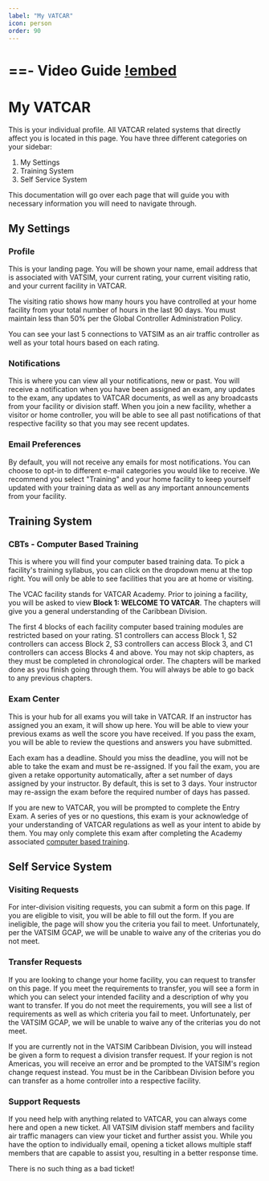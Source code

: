```yaml
---
label: "My VATCAR"
icon: person
order: 90
---
```


==- Video Guide
[!embed](https://drive.google.com/file/d/1RtIvvznFyxKow5uwr7GEnPKhqcboV4q6/preview)
===

# My VATCAR

This is your individual profile. All VATCAR related systems that directly affect you is located in this page. You have three different categories on your sidebar:

1. My Settings
2. Training System
3. Self Service System

This documentation will go over each page that will guide you with necessary information you will need to navigate through.

## My Settings
### Profile

This is your landing page. You will be shown your name, email address that is associated with VATSIM, your current rating, your current visiting ratio, and your current facility in VATCAR.

The visiting ratio shows how many hours you have controlled at your home facility from your total number of hours in the last 90 days. You must maintain less than 50% per the Global Controller Administration Policy.

You can see your last 5 connections to VATSIM as an air traffic controller as well as your total hours based on each rating.

### Notifications

This is where you can view all your notifications, new or past. You will receive a notification when you have been assigned an exam, any updates to the exam, any updates to VATCAR documents, as well as any broadcasts from your facility or division staff. When you join a new facility, whether a visitor or home controller, you will be able to see all past notifications of that respective facility so that you may see recent updates.

### Email Preferences

By default, you will not receive any emails for most notifications. You can choose to opt-in to different e-mail categories you would like to receive. We recommend you select "Training" and your home facility to keep yourself updated with your training data as well as any important announcements from your facility.

## Training System

### CBTs - Computer Based Training

This is where you will find your computer based training data. To pick a facility's training syllabus, you can click on the dropdown menu at the top right. You will only be able to see facilities that you are at home or visiting.

The VCAC facility stands for VATCAR Academy. Prior to joining a facility, you will be asked to view **Block 1: WELCOME TO VATCAR**. The chapters will give you a general understanding of the Caribbean Division.

The first 4 blocks of each facility computer based training modules are restricted based on your rating. S1 controllers can access Block 1, S2 controllers can access Block 2, S3 controllers can access Block 3, and C1 controllers can access Blocks 4 and above. You may not skip chapters, as they must be completed in chronological order. The chapters will be marked done as you finish going through them. You will always be able to go back to any previous chapters.

### Exam Center

This is your hub for all exams you will take in VATCAR. If an instructor has assigned you an exam, it will show up here. You will be able to view your previous exams as well the score you have received. If you pass the exam, you will be able to review the questions and answers you have submitted.

Each exam has a deadline. Should you miss the deadline, you will not be able to take the exam and must be re-assigned. If you fail the exam, you are given a retake opportunity automatically, after a set number of days assigned by your instructor. By default, this is set to 3 days. Your instructor may re-assign the exam before the required number of days has passed.

If you are new to VATCAR, you will be prompted to complete the Entry Exam. A series of yes or no questions, this exam is your acknowledge of your understanding of VATCAR regulations as well as your intent to abide by them. You may only complete this exam after completing the Academy associated [computer based training](#cbts---computer-based-training).

## Self Service System

### Visiting Requests

For inter-division visiting requests, you can submit a form on this page. If you are eligible to visit, you will be able to fill out the form. If you are ineligible, the page will show you the criteria you fail to meet. Unfortunately, per the VATSIM GCAP, we will be unable to waive any of the criterias you do not meet.

### Transfer Requests

If you are looking to change your home facility, you can request to transfer on this page. If you meet the requirements to transfer, you will see a form in which you can select your intended facility and a description of why you want to transfer. If you do not meet the requirements, you will see a list of requirements as well as which criteria you fail to meet. Unfortunately, per the VATSIM GCAP, we will be unable to waive any of the criterias you do not meet.

If you are currently not in the VATSIM Caribbean Division, you will instead be given a form to request a division transfer request. If your region is not Americas, you will receive an error and be prompted to the VATSIM's region change request instead. You must be in the Caribbean Division before you can transfer as a home controller into a respective facility.

### Support Requests

If you need help with anything related to VATCAR, you can always come here and open a new ticket. All VATSIM division staff members and facility air traffic managers can view your ticket and further assist you. While you have the option to individually email, opening a ticket allows multiple staff members that are capable to assist you, resulting in a better response time.

There is no such thing as a bad ticket!
